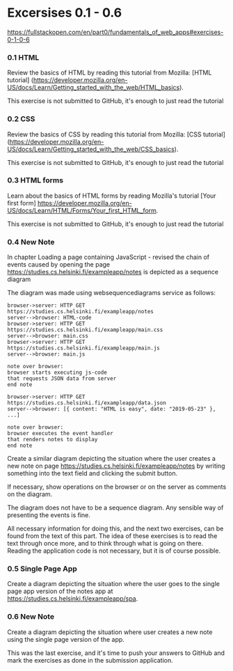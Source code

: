 # Excersises 0.1 - 0.6
https://fullstackopen.com/en/part0/fundamentals_of_web_apps#exercises-0-1-0-6


### 0.1 HTML
Review the basics of HTML by reading this tutorial from Mozilla: [HTML tutorial] (https://developer.mozilla.org/en-US/docs/Learn/Getting_started_with_the_web/HTML_basics).

This exercise is not submitted to GitHub, it's enough to just read the tutorial
### 0.2 CSS
Review the basics of CSS by reading this tutorial from Mozilla: [CSS tutorial] (https://developer.mozilla.org/en-US/docs/Learn/Getting_started_with_the_web/CSS_basics).

This exercise is not submitted to GitHub, it's enough to just read the tutorial
### 0.3 HTML forms
Learn about the basics of HTML forms by reading Mozilla's tutorial [Your first form] https://developer.mozilla.org/en-US/docs/Learn/HTML/Forms/Your_first_HTML_form.

This exercise is not submitted to GitHub, it's enough to just read the tutorial
### 0.4 New Note

In chapter Loading a page containing JavaScript - revised the chain of events caused by opening the page https://studies.cs.helsinki.fi/exampleapp/notes is depicted as a sequence diagram

The diagram was made using websequencediagrams service as follows:
```
browser->server: HTTP GET https://studies.cs.helsinki.fi/exampleapp/notes
server-->browser: HTML-code
browser->server: HTTP GET https://studies.cs.helsinki.fi/exampleapp/main.css
server-->browser: main.css
browser->server: HTTP GET https://studies.cs.helsinki.fi/exampleapp/main.js
server-->browser: main.js

note over browser:
browser starts executing js-code
that requests JSON data from server 
end note

browser->server: HTTP GET https://studies.cs.helsinki.fi/exampleapp/data.json
server-->browser: [{ content: "HTML is easy", date: "2019-05-23" }, ...]

note over browser:
browser executes the event handler
that renders notes to display
end note
```
Create a similar diagram depicting the situation where the user creates a new note on page https://studies.cs.helsinki.fi/exampleapp/notes by writing something into the text field and clicking the submit button.

If necessary, show operations on the browser or on the server as comments on the diagram.

The diagram does not have to be a sequence diagram. Any sensible way of presenting the events is fine.

All necessary information for doing this, and the next two exercises, can be found from the text of this part. The idea of these exercises is to read the text through once more, and to think through what is going on there. Reading the application code is not necessary, but it is of course possible.

### 0.5 Single Page App
Create a diagram depicting the situation where the user goes to the single page app version of the notes app at https://studies.cs.helsinki.fi/exampleapp/spa.

### 0.6 New Note 
Create a diagram depicting the situation where user creates a new note using the single page version of the app.

This was the last exercise, and it's time to push your answers to GitHub and mark the exercises as done in the submission application.